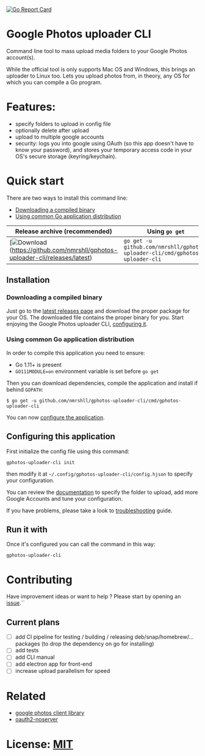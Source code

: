 [![Go Report Card](https://goreportcard.com/badge/github.com/nmrshll/gphotos-uploader-cli)](https://goreportcard.com/report/github.com/nmrshll/gphotos-uploader-cli)
<!--- [![Snap Status](https://build.snapcraft.io/badge/nmrshll/gphotos-uploader-cli.svg)](https://build.snapcraft.io/user/nmrshll/gphotos-uploader-cli) --->

# Google Photos uploader CLI

Command line tool to mass upload media folders to your Google Photos account(s).    

While the official tool is only supports Mac OS and Windows, this brings an uploader to Linux too. Lets you upload photos from, in theory, any OS for which you can compile a Go program.     

# Features:

- specify folders to upload in config file
- optionally delete after upload
- upload to multiple google accounts
- security: logs you into google using OAuth (so this app doesn't have to know your password), and stores your temporary access code in your OS's secure storage (keyring/keychain).

# Quick start
There are two ways to install this command line: 
- [Downloading a compiled binary](#downloading-a-compiled-binary) 
- [Using common Go application distribution](#using-common-go-application-distribution)

| Release archive (recommended) | Using `go get` |  
| ----------------------------- | -------------- |  
| [![Download](https://img.shields.io/badge/dynamic/json.svg?label=download&url=https://api.github.com/repos/nmrshll/gphotos-uploader-cli/releases/latest&query=$.assets[0].name&style=for-the-badge)(https://github.com/nmrshll/gphotos-uploader-cli/releases/latest) | `go get -u github.com/nmrshll/gphotos-uploader-cli/cmd/gphotos-uploader-cli` |  


## Installation
### Downloading a compiled binary
Just go to the [latest releases page](https://github.com/nmrshll/gphotos-uploader-cli/releases/latest) and download the proper package for your OS. 
The downloaded file contains the proper binary for you. Start enjoying the Google Photos uploader CLI, [configuring it](#configuring-this-application).

### Using common Go application distribution
In order to compile this application you need to ensure:
- Go 1.11+ is present 
- `GO111MODULE=on` environment variable is set before `go get`

Then you can download dependencies, compile the application and install if behind `GOPATH`:
```
$ go get -u github.com/nmrshll/gphotos-uploader-cli/cmd/gphotos-uploader-cli
```    

You can now [configure the application](#configuring-this-application).

## Configuring this application
First initialize the config file using this command:
```
gphotos-uploader-cli init
```

then modify it at `~/.config/gphotos-uploader-cli/config.hjson` to specify your configuration.

You can review the [documentation](./.docs/configuration.md) to specify the folder to upload, add more Google Accounts and tune your configuration.

If you have problems, please take a look to [troubleshooting](./.docs/installation-troubleshooting.md) guide.

## Run it with 

Once it's configured you can call the command in this way:
```
gphotos-uploader-cli
```    

# Contributing
Have improvement ideas or want to help ? Please start by opening an [issue](https://github.com/nmrshll/gphotos-uploader-cli/issues).``  

## Current plans
- [ ] add CI pipeline for testing / building / releasing deb/snap/homebrew/... packages (to drop the dependency on go for installing)
- [ ] add tests
- [ ] add CLI manual
- [ ] add electron app for front-end
- [ ] increase upload parallelism for speed

# Related
- [google photos client library](https://github.com/nmrshll/google-photos-api-client-go)
- [oauth2-noserver](https://github.com/nmrshll/oauth2-noserver)

# License: [MIT](./.docs/LICENSE)
